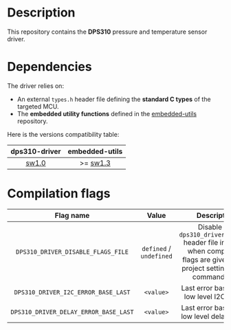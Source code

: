 # Description

This repository contains the **DPS310** pressure and temperature sensor driver.

# Dependencies

The driver relies on:

* An external `types.h` header file defining the **standard C types** of the targeted MCU.
* The **embedded utility functions** defined in the [embedded-utils](https://github.com/Ludovic-Lesur/embedded-utils) repository.

Here is the versions compatibility table:

| **dps310-driver** | **embedded-utils** |
|:---:|:---:|
| [sw1.0](https://github.com/Ludovic-Lesur/dps310-driver/releases/tag/sw1.0) | >= [sw1.3](https://github.com/Ludovic-Lesur/embedded-utils/releases/tag/sw1.3) |

# Compilation flags

| **Flag name** | **Value** | **Description** |
|:---:|:---:|:---:|
| `DPS310_DRIVER_DISABLE_FLAGS_FILE` | `defined` / `undefined` | Disable the `dps310_driver_flags.h` header file inclusion when compilation flags are given in the project settings or by command line. |
| `DPS310_DRIVER_I2C_ERROR_BASE_LAST` | `<value>` | Last error base of the low level I2C driver. |
| `DPS310_DRIVER_DELAY_ERROR_BASE_LAST` | `<value>` | Last error base of the low level delay driver. |
